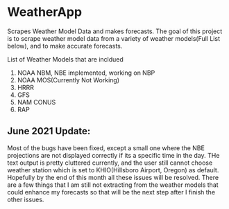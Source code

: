 # WeatherApp
Scrapes Weather Model Data and makes forecasts. The goal of this project is to scrape weather model data from a variety of weather models(Full List below), and to make accurate forecasts.

List of Weather Models that are incldued

<ol>
<li>NOAA NBM, NBE implemented, working on NBP</li>
<li>NOAA MOS(Currently Not Working)</li>
<li>HRRR</li>
<li>GFS</li>
<li>NAM CONUS</li>
<li>RAP</li>
</ol>

## June 2021 Update:
Most of the bugs have been fixed, except a small one where the NBE projections are not displayed correctly if its a specific time in the day. THe text output is pretty cluttered currently, and the user still cannot choose weather station which is set to KHIO(Hillsboro Airport, Oregon) as default. Hopefully by the end of this month all these issues will be resolved. There are a few things that I am still not extracting from the weather models that could enhance my forecasts so that will be the next step after I finish the other issues.
